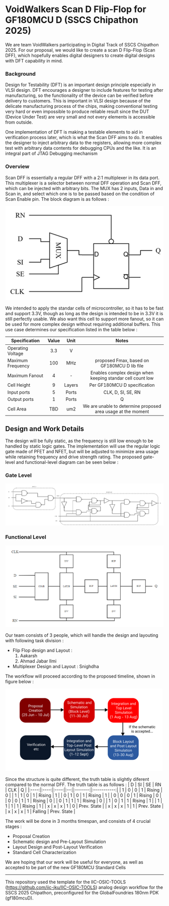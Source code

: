 # VoidWalkers Scan D Flip-Flop for GF180MCU D (SSCS Chipathon 2025)

We are team VoidWalkers participating in Digital Track of SSCS Chipathon 2025. For our proposal, we would like to create a scan D Flip-Flop (Scan DFF), which hopefully enables digital designers to create digital designs with DFT capability in mind. 

### Background 

Design for Testability (DFT) is an important design principle especially in VLSI design. DFT encourages a designer to include features for testing after manufacturing, so the functionality of the device can be verified before delivery to customers. This is important in VLSI design because of the delicate manufacturing process of the chips, making conventional testing very hard or even impossible to produce reliable result since the DUT (Device Under Test) are very small and not every elements is accessible from outside. 

One implementation of DFT is making a testable elements to aid in verification process later, which is what the Scan DFF aims to do. It enables the designer to inject arbitrary data to the registers, allowing more complex test with arbitrary data contents for debugging CPUs and the like. It is an integral part of JTAG Debugging mechanism

### Overview

Scan DFF is essentially a regular DFF with a 2:1 multiplexer in its data port. This multiplexer is a selector between normal DFF operation and Scan DFF, which can be injected with arbitrary bits. The MUX has 2 inputs, Data in and Scan in, and select which one is to be passed based on the condition of Scan Enable pin. The block diagram is as follows : 

![Scan DFF Diagram](images/dflipflop.png)

We intended to apply the standar cells of microcontroller, so it has to be fast and support 3.3V, though as long as the design is intended to be in 3.3V it is still perfectly usable. We also want this cell to support more fanout, so it can be used for more complex design without requiring additional buffers. This use case determines our specification listed in the table below : 

| Specification     | Value | Unit | Notes |
| ----------------- |:-----:|:----:|:-----:|
| Operating Voltage |3.3    |V     |       |
| Maximum Frequency |100    |MHz   |proposed Fmax, based on GF180MCU D lib file|
| Maximum Fanout    |4      |-     |Enables complex design when keeping standar cell count low|
| Cell Height       |9      |Layers|Per GF180MCU D specification|
| Input ports       |5      |Ports |CLK, D, SI, SE, RN|
| Output ports      |1      |Ports |Q|
| Cell Area         |TBD    |um2   |We are unable to determine proposed area usage at the moment|

## Design and Work Details
The design will be fully static, as the frequency is still low enough to be handled by static logic gates. The implementation will use the regular logic gate made of PFET and NFET, but will be adjusted to minimize area usage while retaining frequency and drive strength rating. The proposed gate-level and functional-level diagram can be seen below : 

### Gate Level
![Scan DFF Gate-Level Diagram](images/diagram-logic.png)

### Functional Level
![Scan DFF Functional-Level Diagram](images/functional_diagram.png)

Our team consists of 3 people, which will handle the design and layouting with following task division : 
+ Flip Flop design and Layout : 
    1. Aakarsh
    2. Ahmad Jabar Ilmi
+ Multiplexer Design and Layout : Snighdha 

The workflow will proceed according to the proposed timeline, shown in figure below : 

<img alt="Project Timeline" src="images/work_timeline.png" width=500px />

Since the structure is quite different, the truth table is slightly diferent compared to the normal DFF. The truth table is as follows : 
| D    | SI   | SE   | RN | CLK     | Q           |
|:----:|:----:|:----:|:--:|:-------:|:-----------:|
| 1    | 0    | 0    | 1  | Rising  | 0           |
| 1    | 1    | 0    | 1  | Rising  | 1           |
| 0    | 1    | 0    | 1  | Rising  | 1           |
| 0    | 0    | 0    | 1  | Rising  | 0           |
| 0    | 0    | 1    | 1  | Rising  | 0           |
| 0    | 1    | 1    | 1  | Rising  | 0           |
| 1    | 0    | 1    | 1  | Rising  | 1           |
| 1    | 1    | 1    | 1  | Rising  | 1           |
| x    | x    | x    | 1  | 0       | Prev. State |
| x    | x    | x    | 1  | 1       | Prev. State |
| x    | x    | x    | 1  | Falling | Prev. State |


The work will be done in 3 months timespan, and consists of 4 crucial stages : 
+ Proposal Creation
+ Schematic design and Pre-Layout Simulation
+ Layout Design and Post-Layout Verification
+ Standard Cell Characterization

We are hoping that our work will be useful for everyone, as well as accepted to be part of the new GF180MCU Standard Cells

***

This repository used the template for the IIC-OSIC-TOOLS (https://github.com/iic-jku/IIC-OSIC-TOOLS) analog design workflow for the SSCS 2025 Chipathon, preconfigured for the GlobalFoundries 180nm PDK (gf180mcuD).
